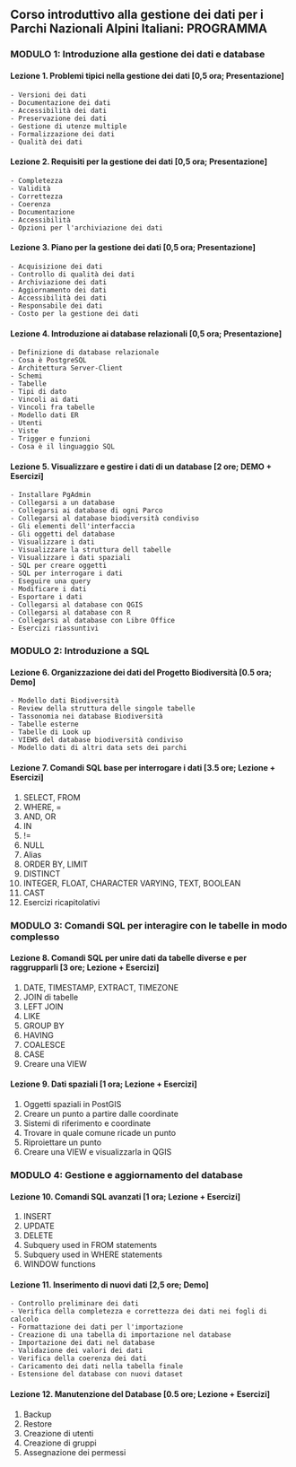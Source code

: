 ## Corso introduttivo alla gestione dei dati per i Parchi Nazionali Alpini Italiani: PROGRAMMA

### MODULO 1: Introduzione alla gestione dei dati e database  

#### Lezione 1. Problemi tipici nella gestione dei dati [0,5 ora; Presentazione]
	- Versioni dei dati
	- Documentazione dei dati
	- Accessibilità dei dati
	- Preservazione dei dati
	- Gestione di utenze multiple
	- Formalizzazione dei dati
	- Qualità dei dati

#### Lezione 2. Requisiti per la gestione dei dati [0,5 ora; Presentazione]
	- Completezza
	- Validità
	- Correttezza
	- Coerenza
	- Documentazione
	- Accessibilità
	- Opzioni per l'archiviazione dei dati

#### Lezione 3. Piano per la gestione dei dati [0,5 ora; Presentazione]  
	- Acquisizione dei dati
	- Controllo di qualità dei dati
	- Archiviazione dei dati
	- Aggiornamento dei dati
	- Accessibilità dei dati
	- Responsabile dei dati
	- Costo per la gestione dei dati

#### Lezione 4. Introduzione ai database relazionali [0,5 ora; Presentazione]
	- Definizione di database relazionale
	- Cosa è PostgreSQL
	- Architettura Server-Client
	- Schemi
	- Tabelle
	- Tipi di dato
	- Vincoli ai dati
	- Vincoli fra tabelle
	- Modello dati ER
	- Utenti
	- Viste
	- Trigger e funzioni
	- Cosa è il linguaggio SQL

#### Lezione 5. Visualizzare e gestire i dati di un database [2 ore; DEMO + Esercizi]
	- Installare PgAdmin
	- Collegarsi a un database
	- Collegarsi ai database di ogni Parco
	- Collegarsi al database biodiversità condiviso
	- Gli elementi dell'interfaccia
	- Gli oggetti del database
	- Visualizzare i dati
	- Visualizzare la struttura dell tabelle
	- Visualizzare i dati spaziali
	- SQL per creare oggetti
	- SQL per interrogare i dati
	- Eseguire una query
	- Modificare i dati
	- Esportare i dati
	- Collegarsi al database con QGIS
	- Collegarsi al database con R
	- Collegarsi al database con Libre Office
	- Esercizi riassuntivi

### MODULO 2: Introduzione a SQL

#### Lezione 6. Organizzazione dei dati del Progetto Biodiversità [0.5 ora; Demo]
	- Modello dati Biodiversità
	- Review della struttura delle singole tabelle
	- Tassonomia nei database Biodiversità
	- Tabelle esterne
	- Tabelle di Look up
	- VIEWS del database biodiversità condiviso
	- Modello dati di altri data sets dei parchi

#### Lezione 7. Comandi SQL base per interrogare i dati [3.5 ore; Lezione + Esercizi]
1. SELECT, FROM
2. WHERE, =
3. AND, OR
4. IN
5. !=
6. NULL
7. Alias
8. ORDER BY, LIMIT
9. DISTINCT
10. INTEGER, FLOAT, CHARACTER VARYING, TEXT, BOOLEAN
11. CAST
12. Esercizi ricapitolativi

### MODULO 3: Comandi SQL per interagire con le tabelle in modo complesso

#### Lezione 8. Comandi SQL per unire dati da tabelle diverse e per raggrupparli [3 ore; Lezione + Esercizi]
1. DATE, TIMESTAMP, EXTRACT, TIMEZONE
2. JOIN di tabelle
3. LEFT JOIN
4. LIKE
5. GROUP BY
6. HAVING
7. COALESCE
8. CASE
9. Creare una VIEW

#### Lezione 9. Dati spaziali [1 ora; Lezione + Esercizi]
1. Oggetti spaziali in PostGIS
2. Creare un punto a partire dalle coordinate
3. Sistemi di riferimento e coordinate
4. Trovare in quale comune ricade un punto
5. Riproiettare un punto
6. Creare una VIEW e visualizzarla in QGIS

### MODULO 4: Gestione e aggiornamento del database

#### Lezione 10. Comandi SQL avanzati [1 ora; Lezione + Esercizi]
1. INSERT
2. UPDATE
3. DELETE
4. Subquery used in FROM statements
5. Subquery used in WHERE statements
6. WINDOW functions

#### Lezione 11. Inserimento di nuovi dati [2,5 ore; Demo]
	- Controllo preliminare dei dati
	- Verifica della completezza e correttezza dei dati nei fogli di calcolo
	- Formattazione dei dati per l'importazione
	- Creazione di una tabella di importazione nel database
	- Importazione dei dati nel database
	- Validazione dei valori dei dati
	- Verifica della coerenza dei dati
	- Caricamento dei dati nella tabella finale
	- Estensione del database con nuovi dataset

#### Lezione 12. Manutenzione del Database [0.5 ore; Lezione + Esercizi]
1. Backup
2. Restore
3. Creazione di utenti
4. Creazione di gruppi
3. Assegnazione dei permessi
